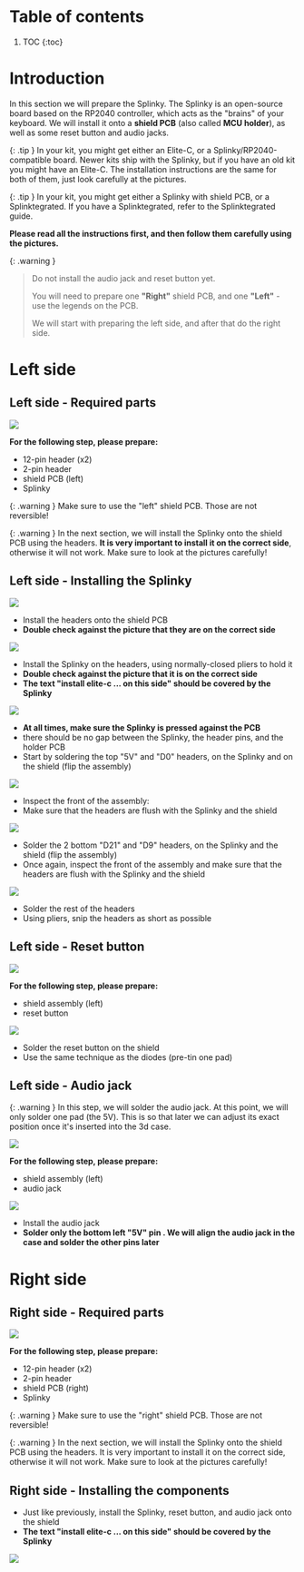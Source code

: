 # Table of contents

1. TOC
{:toc}

# Introduction

In this section we will prepare the Splinky. The Splinky is an open-source board based on the RP2040 controller, which acts as the "brains" of your keyboard.
We will install it onto a **shield PCB** (also called **MCU holder**), as well as some reset button and audio jacks.

{: .tip }
In your kit, you might get either an Elite-C, or a Splinky/RP2040-compatible board. Newer kits ship with the Splinky, but if you have an old kit you might have an Elite-C. The installation instructions are the same for both of them, just look carefully at the pictures.


{: .tip }
In your kit, you might get either a Splinky with shield PCB, or a Splinktegrated. If you have a Splinktegrated, refer to the Splinktegrated guide.

**Please read all the instructions first, and then follow them carefully using the pictures.**

{: .warning }
> Do not install the audio jack and reset button yet.
> 
> You will need to prepare one **"Right"** shield PCB, and one **"Left"** - use the legends on the PCB.
> 
> We will start with preparing the left side, and after that do the right side.

# Left side
## Left side - Required parts

![](../assets/pics/guides/splinky/1.jpg)

**For the following step, please prepare:**

- 12-pin header (x2)
- 2-pin header
- shield PCB (left)
- Splinky 

{: .warning }
Make sure to use the "left" shield PCB. Those are not reversible!

{: .warning }
In the next section, we will install the Splinky onto the shield PCB using the headers. **It is very important to install it on the correct side**, otherwise it will not work. Make sure to look at the pictures carefully! 

## Left side - Installing the Splinky

![](../assets/pics/guides/splinky/2.jpg)

- Install the headers onto the shield PCB
- **Double check against the picture that they are on the correct side**

![](../assets/pics/guides/splinky/3.jpg)


- Install the Splinky on the headers, using normally-closed pliers to hold it
- **Double check against the picture that it is on the correct side**
- **The text "install elite-c ... on this side" should be covered by the Splinky**

![](../assets/pics/guides/splinky/4.jpg)

- **At all times, make sure the Splinky is pressed against the PCB**
- there should be no gap between the Splinky, the header pins, and the holder PCB
- Start by soldering the top "5V" and "D0" headers, on the Splinky and on the shield (flip the assembly)

![](../assets/pics/guides/splinky/5.jpg)

- Inspect the front of the assembly: 
- Make sure that the headers are flush with the Splinky and the shield 

![](../assets/pics/guides/splinky/6.jpg)

- Solder the 2 bottom "D21" and "D9" headers, on the Splinky and the shield (flip the assembly)
- Once again, inspect the front of the assembly and make sure that the headers are flush with the Splinky and the shield 

![](../assets/pics/guides/splinky/7.jpg)

- Solder the rest of the headers
- Using pliers, snip the headers as short as possible


## Left side - Reset button

![](../assets/pics/guides/splinky/8.jpg)

**For the following step, please prepare:**

- shield assembly (left)
- reset button

![](../assets/pics/guides/splinky/9.jpg)

- Solder the reset button on the shield
- Use the same technique as the diodes (pre-tin one pad) 

## Left side - Audio jack

{: .warning }
In this step, we will solder the audio jack. At this point, we will only solder one pad (the 5V). This is so that later we can adjust its exact position once it's inserted into the 3d case.

![](../assets/pics/guides/splinky/10.jpg)

**For the following step, please prepare:**

- shield assembly (left)
- audio jack


![](../assets/pics/guides/splinky/11.jpg)

- Install the audio jack
- **Solder only the bottom left "5V" pin . We will align the audio jack in the case and solder the other pins later**


# Right side
## Right side - Required parts

![](../assets/pics/guides/splinky/12.jpg)

**For the following step, please prepare:**

- 12-pin header (x2)
- 2-pin header
- shield PCB (right)
- Splinky 


{: .warning }
Make sure to use the "right" shield PCB. Those are not reversible!

{: .warning }
In the next section, we will install the Splinky onto the shield PCB using the headers. It is very important to install it on the correct side, otherwise it will not work. Make sure to look at the pictures carefully!

## Right side - Installing the components
- Just like previously, install the Splinky, reset button, and audio jack onto the shield
- **The text "install elite-c ... on this side" should be covered by the Splinky**


![](../assets/pics/guides/splinky/13.jpg)
